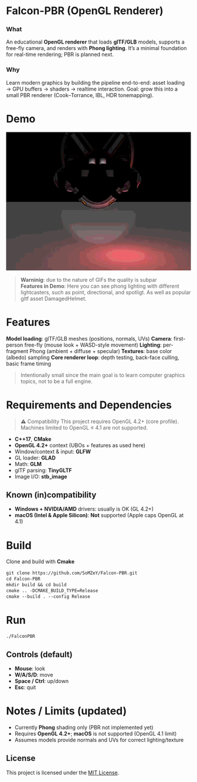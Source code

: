 # Falcon-PBR (OpenGL Renderer)
### What
An educational **OpenGL renderer** that loads **glTF/GLB** models, supports a free-fly camera, and renders with **Phong lighting**. It’s a minimal foundation for real-time rendering; PBR is planned next.
### Why
Learn modern graphics by building the pipeline end-to-end: asset loading → GPU buffers → shaders → realtime interaction.
Goal: grow this into a small PBR renderer (Cook–Torrance, IBL, HDR tonemapping).

# Demo
![Demo of feature](media/Videos/DemoGIF.gif)  
> **Warninig**: due to the nature of GIFs the quality is subpar  
> **Features in Demo**: Here you can see phong lighting with different lightcasters, such as point, directional, and spotligt. As well as popular gltf asset DamagedHelmet.

# Features
**Model loading**: glTF/GLB meshes (positions, normals, UVs)
**Camera**: first-person free-fly (mouse look + WASD-style movement)
**Lighting**: per-fragment Phong (ambient + diffuse + specular)
**Textures**: base color (albedo) sampling
**Core renderer loop**: depth testing, back-face culling, basic frame timing
>Intentionally small since the main goal is to learn computer graphics topics, not to be a full engine.

# Requirements and Dependencies
> ⚠️ Compatibility
> This project requires OpenGL 4.2+ (core profile). Machines limited to OpenGL ≤ 4.1 are not supported.
* **C++17**, **CMake**
* **OpenGL 4.2+** context (UBOs + features as used here)
* Window/context & input: **GLFW**
* GL loader: **GLAD**
* Math: **GLM**
* glTF parsing: **TinyGLTF**
* Image I/O: **stb_image**
## Known (in)compatibility
* **Windows + NVIDIA/AMD** drivers: usually is OK (GL 4.2+)
* **macOS (Intel & Apple Silicon)**: **Not** supported (Apple caps OpenGL at 4.1)

# Build
Clone and build with **Cmake**
```
git clone https://github.com/SoMZeY/Falcon-PBR.git
cd Falcon-PBR
mkdir build && cd build
cmake .. -DCMAKE_BUILD_TYPE=Release
cmake --build . --config Release
```

# Run
```
./FalconPBR
```
## Controls (default)
* **Mouse**: look
* **W/A/S/D**: move
* **Space / Ctrl**: up/down
* **Esc**: quit

# Notes / Limits (updated)
* Currently **Phong** shading only (PBR not implemented yet)
* Requires **OpenGL 4.2+**; **macOS** is not supported (OpenGL 4.1 limit)
* Assumes models provide normals and UVs for correct lighting/texture

## License
This project is licensed under the [MIT License](./LICENSE).
